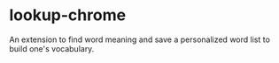 # lookup-chrome
An extension to find word meaning and save a personalized word list to build one's vocabulary.
